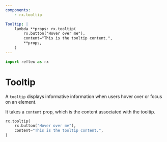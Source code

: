 ```yaml
---
components:
    - rx.tooltip

Tooltip: |
    lambda **props: rx.tooltip(
        rx.button("Hover over me"),
        content="This is the tooltip content.",
        **props,
    )
---
```


```python exec
import reflex as rx
```

# Tooltip

A `tooltip` displays informative information when users hover over or focus on an element.

It takes a `content` prop, which is the content associated with the tooltip.

```python demo
rx.tooltip(
    rx.button("Hover over me"),
    content="This is the tooltip content.",
)
```
